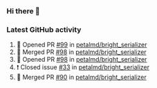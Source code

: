 ### Hi there 👋


### Latest GitHub activity
<!--START_SECTION:activity-->
1. 💪 Opened PR [#99](https://github.com/petalmd/bright_serializer/pull/99) in [petalmd/bright_serializer](https://github.com/petalmd/bright_serializer)
2. 🎉 Merged PR [#98](https://github.com/petalmd/bright_serializer/pull/98) in [petalmd/bright_serializer](https://github.com/petalmd/bright_serializer)
3. 💪 Opened PR [#98](https://github.com/petalmd/bright_serializer/pull/98) in [petalmd/bright_serializer](https://github.com/petalmd/bright_serializer)
4. ❗️ Closed issue [#33](https://github.com/petalmd/bright_serializer/issues/33) in [petalmd/bright_serializer](https://github.com/petalmd/bright_serializer)
5. 🎉 Merged PR [#90](https://github.com/petalmd/bright_serializer/pull/90) in [petalmd/bright_serializer](https://github.com/petalmd/bright_serializer)
<!--END_SECTION:activity-->

<!--
**Bhacaz/bhacaz** is a ✨ _special_ ✨ repository because its `README.md` (this file) appears on your GitHub profile.

Here are some ideas to get you started:

- 🔭 I’m currently working on ...
- 🌱 I’m currently learning ...
- 👯 I’m looking to collaborate on ...
- 🤔 I’m looking for help with ...
- 💬 Ask me about ...
- 📫 How to reach me: ...
- 😄 Pronouns: ...
- ⚡ Fun fact: ...
-->
